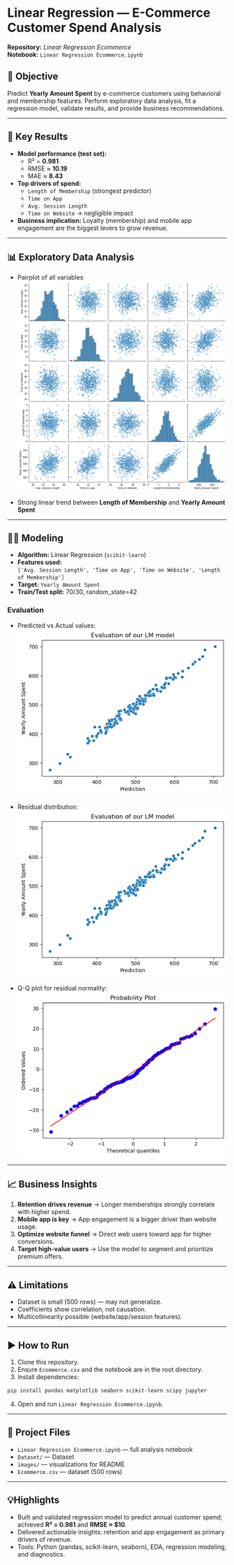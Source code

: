 # Linear Regression — E-Commerce Customer Spend Analysis

**Repository:** *Linear Regression Ecommerce*  
**Notebook:** `Linear Regression Ecommerce.ipynb`  

## 🎯 Objective
Predict **Yearly Amount Spent** by e-commerce customers using behavioral and membership features. Perform exploratory data analysis, fit a regression model, validate results, and provide business recommendations.

---

## 🔑 Key Results
- **Model performance (test set):**
  - R² = **0.981**
  - RMSE ≈ **10.19**
  - MAE ≈ **8.43**
- **Top drivers of spend:**
  - `Length of Membership` (strongest predictor)  
  - `Time on App`  
  - `Avg. Session Length`  
  - `Time on Website` → negligible impact  
- **Business implication:** Loyalty (membership) and mobile app engagement are the biggest levers to grow revenue.

---

## 📊 Exploratory Data Analysis
- Pairplot of all variables  
  ![Pairplot](images/Pair%20plot%20of%20all%20varuable.png)

- Strong linear trend between **Length of Membership** and **Yearly Amount Spent**  

---

## 🧑‍💻 Modeling
- **Algorithm:** Linear Regression (`scikit-learn`)  
- **Features used:**  
  `['Avg. Session Length', 'Time on App', 'Time on Website', 'Length of Membership']`  
- **Target:** `Yearly Amount Spent`  
- **Train/Test split:** 70/30, random_state=42  

### Evaluation
- Predicted vs Actual values:  
  ![Evaluation Plot](images/Evaluation%20of%20prediction%20model.png)

- Residual distribution:  
  ![Residuals](images/Resdiual%20count.png)

- Q-Q plot for residual normality:  
  ![Probability Plot](images/Probability%20plot.png)

---

## 📈 Business Insights
1. **Retention drives revenue** → Longer memberships strongly correlate with higher spend.  
2. **Mobile app is key** → App engagement is a bigger driver than website usage.  
3. **Optimize website funnel** → Direct web users toward app for higher conversions.  
4. **Target high-value users** → Use the model to segment and prioritize premium offers.  

---

## ⚠️ Limitations
- Dataset is small (500 rows) — may not generalize.  
- Coefficients show correlation, not causation.  
- Multicollinearity possible (website/app/session features).  

---

## ▶️ How to Run
1. Clone this repository.  
2. Ensure `Ecommerce.csv` and the notebook are in the root directory.  
3. Install dependencies:  

```bash
pip install pandas matplotlib seaborn scikit-learn scipy jupyter
````

4. Open and run `Linear Regression Ecommerce.ipynb`.

---

## 📂 Project Files

* `Linear Regression Ecommerce.ipynb` — full analysis notebook
* `Dataset/` — Dataset
* `images/` — visualizations for README
* `Ecommerce.csv` — dataset (500 rows)


---

## 💡Highlights

* Built and validated regression model to predict annual customer spend; achieved **R² = 0.981** and **RMSE ≈ \$10**.
* Delivered actionable insights: retention and app engagement as primary drivers of revenue.
* Tools: Python (pandas, scikit-learn, seaborn), EDA, regression modeling, and diagnostics.

